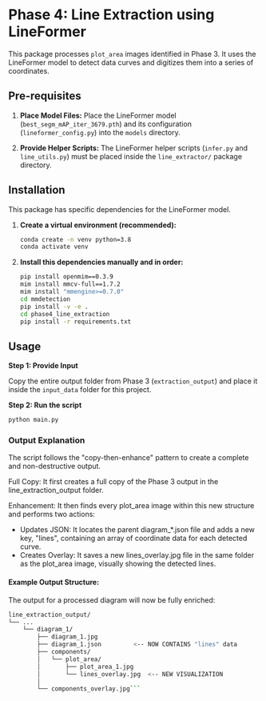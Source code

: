 # Phase 4: Line Extraction using LineFormer

This package processes `plot_area` images identified in Phase 3. It uses the LineFormer model to detect data curves and digitizes them into a series of coordinates.

## Pre-requisites

1.  **Place Model Files:** Place the LineFormer model (`best_segm_mAP_iter_3679.pth`) and its configuration (`lineformer_config.py`) into the `models` directory.

2.  **Provide Helper Scripts:** The LineFormer helper scripts (`infer.py` and `line_utils.py`) must be placed inside the `line_extractor/` package directory.

## Installation

This package has specific dependencies for the LineFormer model.

1.  **Create a virtual environment (recommended):**
    ```bash
    conda create -n venv python=3.8
    conda activate venv
    ```

2.  **Install this dependencies manually and in order:**
    ```bash
    pip install openmim==0.3.9
    mim install mmcv-full==1.7.2
    mim install "mmengine>=0.7.0"
    cd mmdetection
    pip install -v -e .
    cd phase4_line_extraction
    pip install -r requirements.txt
    ```

## Usage

**Step 1: Provide Input**

Copy the entire output folder from Phase 3 (`extraction_output`) and place it inside the `input_data` folder for this project.

**Step 2: Run the script**
```bash
python main.py
```

### Output Explanation

The script follows the "copy-then-enhance" pattern to create a complete and non-destructive output.

Full Copy: It first creates a full copy of the Phase 3 output in the line_extraction_output folder.

Enhancement: It then finds every plot_area image within this new structure and performs two actions:
- Updates JSON: It locates the parent diagram_*.json file and adds a new key, "lines", containing an array of coordinate data for each detected curve.
- Creates Overlay: It saves a new lines_overlay.jpg file in the same folder as the plot_area image, visually showing the detected lines.

#### Example Output Structure:
The output for a processed diagram will now be fully enriched:

```bash
line_extraction_output/
└── ...
    └── diagram_1/
        ├── diagram_1.jpg
        ├── diagram_1.json         <-- NOW CONTAINS "lines" data
        ├── components/
        │   └── plot_area/
        │       ├── plot_area_1.jpg
        │       └── lines_overlay.jpg  <-- NEW VISUALIZATION
        │
        └── components_overlay.jpg```
```

